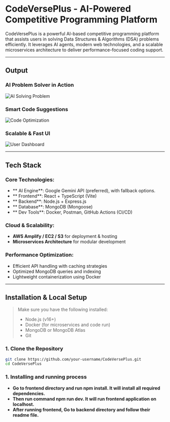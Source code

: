 # CodeVersePlus - AI-Powered Competitive Programming Platform

CodeVersePlus is a powerful AI-based competitive programming platform that assists users in solving Data Structures & Algorithms (DSA) problems efficiently. It leverages AI agents, modern web technologies, and a scalable microservices architecture to deliver performance-focused coding support.

---

## Output

### AI Problem Solver in Action

![AI Solving Problem](https://your-demo-image-url.com/demo1.gif)

### Smart Code Suggestions

![Code Optimization](https://your-demo-image-url.com/demo2.gif)

### Scalable & Fast UI

![User Dashboard](https://your-demo-image-url.com/demo3.png)


---

## Tech Stack

### Core Technologies:
- ** AI Engine**: Google Gemini API (preferred), with fallback options.
- ** Frontend**: React + TypeScript (Vite)
- ** Backend**: Node.js + Express.js
- ** Database**: MongoDB (Mongoose)
- ** Dev Tools**: Docker, Postman, GitHub Actions (CI/CD)

###  Cloud & Scalability:
- **AWS Amplify / EC2 / S3** for deployment & hosting
- **Microservices Architecture** for modular development

###  Performance Optimization:
- Efficient API handling with caching strategies
- Optimized MongoDB queries and indexing
- Lightweight containerization using Docker

---

##  Installation & Local Setup

> Make sure you have the following installed:
> - Node.js (v16+)
> - Docker (for microservices and code run)
> - MongoDB or MongoDB Atlas
> - Git

### 1. Clone the Repository
```bash
git clone https://github.com/your-username/CodeVersePlus.git
cd CodeVersePlus
```

### 1. Installing and running process

- **Go to frontend directory and run npm install. It will install all required dependencies.**
- **Then run command npm run dev. It will run frontend application on localhost.**
- **After running frontend, Go to backend directory and follow their readme file.**